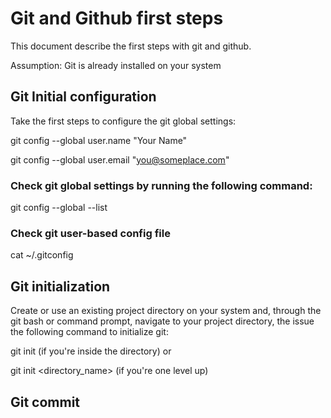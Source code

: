 # Git and Github first steps

This document describe the first steps with git and github.

Assumption: Git is already installed on your system

## Git Initial configuration

Take the first steps to configure the git global settings:

git config --global user.name "Your Name"

git config --global user.email "you@someplace.com"

### Check git global settings by running the following command:

git config --global --list

### Check git user-based config file

cat ~/.gitconfig

## Git initialization

Create or use an existing project directory on your system and, through the git bash or command prompt, navigate to your project directory, the issue the following command to initialize git:

git init (if you're inside the directory) or

git init <directory_name> (if you're one level up)

## Git commit

